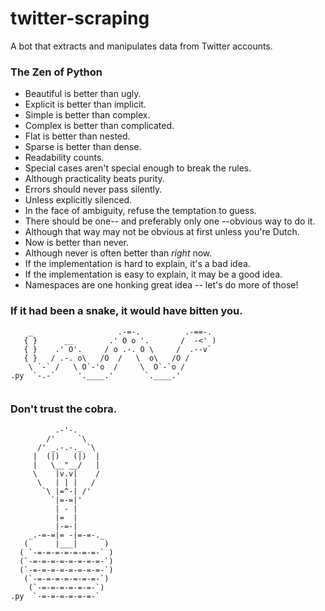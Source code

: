 # twitter-scraping
A bot that extracts and manipulates data from Twitter accounts.

### The Zen of Python
* Beautiful is better than ugly.
* Explicit is better than implicit.
* Simple is better than complex.
* Complex is better than complicated.
* Flat is better than nested.
* Sparse is better than dense.
* Readability counts.
* Special cases aren't special enough to break the rules.
* Although practicality beats purity.
* Errors should never pass silently.
* Unless explicitly silenced.
* In the face of ambiguity, refuse the temptation to guess.
* There should be one-- and preferably only one --obvious way to do it.
* Although that way may not be obvious at first unless you're Dutch.
* Now is better than never.
* Although never is often better than *right* now.
* If the implementation is hard to explain, it's a bad idea.
* If the implementation is easy to explain, it may be a good idea.
* Namespaces are one honking great idea -- let's do more of those!
### If it had been a snake, it would have bitten you.

```
    _                   .-=-.          .-==-.
   { }      __        .' O o '.       /  -<' )
   { }    .' O'.     / o .-. O \     /  .--v`
   { }   / .-. o\   /O  /   \  o\   /O /
    \ `-` /   \ O`-'o  /     \  O`-`o /
.py  `-.-`     '.____.'       `.____.'


```

### Don't trust the cobra.

```
          .-'-.
        /'     `\
      /' _.-.-._ `\
     |  (|)   (|)  |
     |   \__"__/   |
     \    |v.v|    /
      \   | | |   /
       `\ |=^-| /'
         `|=-=|'
          | - |
          |=  |
          |-=-|
    _.-=-=|= -|=-=-._
   (      |___|      )
  ( `-=-=-=-=-=-=-=-` )
  (`-=-=-=-=-=-=-=-=-`)
  (`-=-=-=-=-=-=-=-=-`)
   (`-=-=-=-=-=-=-=-`)
    (`-=-=-=-=-=-=-`)
.py  `-=-=-=-=-=-=-`

```